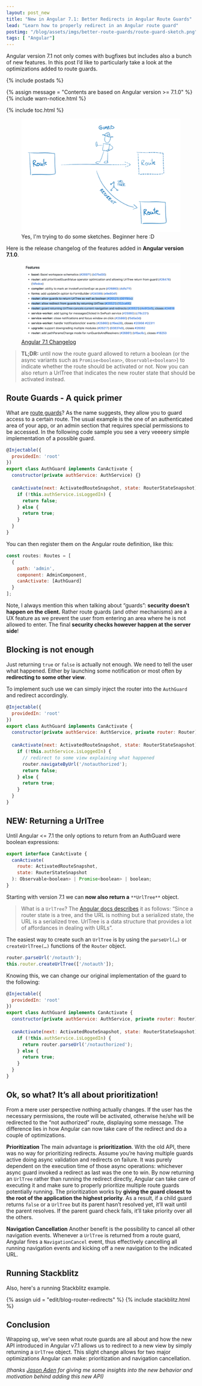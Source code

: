 ```yaml
---
layout: post_new
title: "New in Angular 7.1: Better Redirects in Angular Route Guards"
lead: "Learn how to properly redirect in an Angular route guard"
postimg: "/blog/assets/imgs/better-route-guards/route-guard-sketch.png"
tags: [ "Angular"]
---
```


<div class="article-intro">
    Angular version 7.1 not only comes with bugfixes but includes also a bunch of new features. In this post I’d like to particularly take a look at the optimizations added to route guards.
</div>

{% include postads %}

{% assign message = "Contents are based on Angular version >= 7.1.0" %}
{% include warn-notice.html %}

{% include toc.html %}

<figure>
    <img src="/blog/assets/imgs/better-route-guards/route-guard-sketch.png" />
    <figcaption>Yes, I'm trying to do some sketches. Beginner here :D</figcaption>
</figure>


Here is the release changelog of the features added in **Angular version 7.1.0**.

<figure>
    <img src="/blog/assets/imgs/better-route-guards/changelog.png" />
    <figcaption><a href="https://github.com/angular/angular/blob/master/CHANGELOG.md#features">Angular 7.1 Changelog</a></figcaption>
</figure>

> **TL;DR:** until now the route guard allowed to return a boolean (or the async variants such as `Promise<boolean>`, `Observable<boolean>`) to indicate whether the route should be activated or not. Now you can also return a UrlTree that indicates the new router state that should be activated instead.

## Route Guards - A quick primer

What are [route guards](https://angular.io/guide/router#milestone-5-route-guards)? As the name suggests, they allow you to guard access to a certain route. The usual example is the one of an authenticated area of your app, or an admin section that requires special permissions to be accessed. In the following code sample you see a very veeeery simple implementation of a possible guard.

```javascript
@Injectable({
  providedIn: 'root'
})
export class AuthGuard implements CanActivate {
  constructor(private authService: AuthService) {}

  canActivate(next: ActivatedRouteSnapshot, state: RouterStateSnapshot) {
    if (!this.authService.isLoggedIn) {
      return false;
    } else {
      return true;
    }
  }
}
```

You can then register them on the Angular route definition, like this:

```javascript
const routes: Routes = [
  {
    path: 'admin',
    component: AdminComponent,
    canActivate: [AuthGuard]
  }
];
```

Note, I always mention this when talking about “guards”: **security doesn’t happen on the client.** Rather route guards (and other mechanisms) are a UX feature as we prevent the user from entering an area where he is not allowed to enter. The final **security checks however happen at the server side**!

## Blocking is not enough

Just returning `true` or `false` is actually not enough. We need to tell the user what happened. Either by launching some notification or most often by **redirecting to some other view**.

To implement such use we can simply inject the router into the `AuthGuard` and redirect accordingly.

```javascript
@Injectable({
  providedIn: 'root'
})
export class AuthGuard implements CanActivate {
  constructor(private authService: AuthService, private router: Router) {}

  canActivate(next: ActivatedRouteSnapshot, state: RouterStateSnapshot) {
    if (!this.authService.isLoggedIn) {
      // redirect to some view explaining what happened
      router.navigateByUrl('/notauthorized');
      return false;
    } else {
      return true;
    }
  }
}
```

## NEW: Returning a UrlTree

Until Angular <= 7.1 the only options to return from an AuthGuard were boolean expressions:

```javascript
export interface CanActivate {
  canActivate(
    route: ActivatedRouteSnapshot,
    state: RouterStateSnapshot
  ): Observable<boolean> | Promise<boolean> | boolean;
}
```

Starting with version 7.1 we can **now also return a** `**UrlTree**` object.


> What is a `UrlTree`? The [Angular docs describes](https://angular.io/api/router/UrlTree) it as follows: “Since a router state is a tree, and the URL is nothing but a serialized state, the URL is a serialized tree. UrlTree is a data structure that provides a lot of affordances in dealing with URLs”.

The easiest way to create such an `UrlTree` is by using the `parseUrl(…)` or `createUrlTree(…)` functions of the `Router` object.

```javascript
router.parseUrl('/notauth');
this.router.createUrlTree(['/notauth']);
```

Knowing this, we can change our original implementation of the guard to the following:

```javascript
@Injectable({
  providedIn: 'root'
})
export class AuthGuard implements CanActivate {
  constructor(private authService: AuthService, private router: Router) {}

  canActivate(next: ActivatedRouteSnapshot, state: RouterStateSnapshot) {
    if (!this.authService.isLoggedIn) {
      return router.parseUrl('/notauthorized');
    } else {
      return true;
    }
  }
}
```

## Ok, so what? It’s all about prioritization!

From a mere user perspective nothing actually changes. If the user has the necessary permissions, the route will be activated, otherwise he/she will be redirected to the “not authorized” route, displaying some message.
The difference lies in how Angular can now take care of the redirect and do a couple of optimizations.

**Prioritization**
The main advantage is **prioritization**. With the old API, there was no way for prioritizing redirects. Assume you’re having multiple guards active doing async validation and redirects on failure. It was purely dependent on the execution time of those async operations: whichever async guard invoked a redirect as last was the one to win.
By now returning an `UrlTree` rather than running the redirect directly, Angular can take care of executing it and make sure to properly prioritize multiple route guards potentially running. The prioritization works by **giving the guard closest to the root of the application the highest priority**. As a result, if a child guard returns `false` or a `UrlTree` but its parent hasn’t resolved yet, it’ll wait until the parent resolves. If the parent guard check fails, it’ll take priority over all the others.

**Navigation Cancellation**
Another benefit is the possibility to cancel all other navigation events. Whenever a `UrlTree` is returned from a route guard, Angular fires a `NavigationCancel` event, thus effectively cancelling all running navigation events and kicking off a new navigation to the indicated URL.


## Running Stackblitz

Also, here's a running Stackblitz example.

{% assign uid = "edit/blog-router-redirects" %}
{% include stackblitz.html %}


## Conclusion

Wrapping up, we’ve seen what route guards are all about and how the new API introduced in Angular v7.1 allows us to redirect to a new view by simply returning a `UrlTree` object. This slight change allows for two major optimizations Angular can make: prioritization and navigation cancellation.

*(thanks* [*Jason Aden*](https://twitter.com/jasonaden1) *for giving me some insights into the new behavior and motivation behind adding this new API)*

